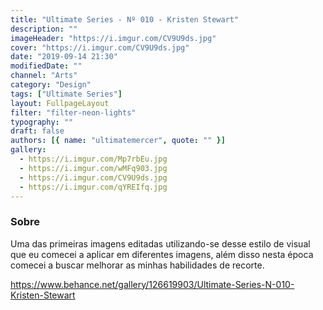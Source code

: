 ```yaml
---
title: "Ultimate Series - Nº 010 - Kristen Stewart"
description: ""
imageHeader: "https://i.imgur.com/CV9U9ds.jpg"
cover: "https://i.imgur.com/CV9U9ds.jpg"
date: "2019-09-14 21:30"
modifiedDate: ""
channel: "Arts"
category: "Design"
tags: ["Ultimate Series"]
layout: FullpageLayout
filter: "filter-neon-lights"
typography: ""
draft: false
authors: [{ name: "ultimatemercer", quote: "" }]
gallery:
  - https://i.imgur.com/Mp7rbEu.jpg
  - https://i.imgur.com/wMFq903.jpg
  - https://i.imgur.com/CV9U9ds.jpg
  - https://i.imgur.com/qYREIfq.jpg
---
```


### Sobre

Uma das primeiras imagens editadas utilizando-se desse estilo de visual que eu comecei a aplicar em diferentes imagens, além disso nesta época comecei a buscar melhorar as minhas habilidades de recorte.

https://www.behance.net/gallery/126619903/Ultimate-Series-N-010-Kristen-Stewart
